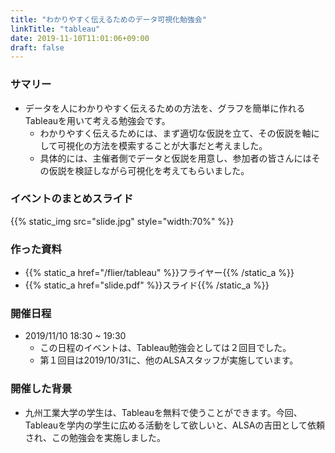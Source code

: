 ```yaml
---
title: "わかりやすく伝えるためのデータ可視化勉強会"
linkTitle: "tableau"
date: 2019-11-10T11:01:06+09:00
draft: false
---
```


### サマリー
- データを人にわかりやすく伝えるための方法を、グラフを簡単に作れるTableauを用いて考える勉強会です。
    - わかりやすく伝えるためには、まず適切な仮説を立て、その仮説を軸にして可視化の方法を模索することが大事だと考えました。
    - 具体的には、主催者側でデータと仮説を用意し、参加者の皆さんにはその仮説を検証しながら可視化を考えてもらいました。

### イベントのまとめスライド
{{% static_img src="slide.jpg" style="width:70%" %}}

### 作った資料
- {{% static_a href="/flier/tableau" %}}フライヤー{{% /static_a %}}
- {{% static_a href="slide.pdf" %}}スライド{{% /static_a %}}

### 開催日程
- 2019/11/10 18:30 ~ 19:30
    - この日程のイベントは、Tableau勉強会としては２回目でした。
    - 第１回目は2019/10/31に、他のALSAスタッフが実施しています。

### 開催した背景
- 九州工業大学の学生は、Tableauを無料で使うことができます。今回、Tableauを学内の学生に広める活動をして欲しいと、ALSAの吉田として依頼され、この勉強会を実施しました。
